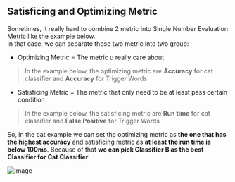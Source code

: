 ## Satisficing and Optimizing Metric

Sometimes, it really hard to combine 2 metric into Single Number Evaluation Metric like the example below. <br>
In that case, we can separate those two metric into two group:
* Optimizing Metric = The metric u really care about
> In the example below, the optimizing metric are **Accuracy** for cat classifier and **Accuracy** for Trigger Words
* Satisficing Metric = The metric that only need to be at least pass certain condition
> In the example below, the satisficing metric are **Run time** for cat classifier and **False Positive** for Trigger Words

So, in the cat example we can set the optimizing metric as **the one that has the highest accuracy** and satisficing metric as **at least the run time is below 100ms**. Because of that **we can pick Classifier B as the best Classifier for Cat Classifier**

![image](https://user-images.githubusercontent.com/79896959/114691679-217a5600-9d42-11eb-9326-d16c5cc6139f.png)
